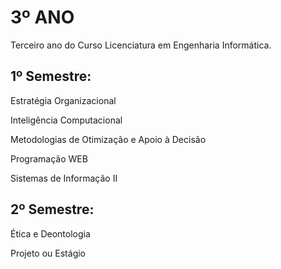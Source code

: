 # 3º ANO

Terceiro ano do Curso Licenciatura em Engenharia Informática.

## 1º Semestre:

Estratégia Organizacional

Inteligência Computacional

Metodologias de Otimização e Apoio à Decisão 

Programação WEB

Sistemas de Informação II 


## 2º Semestre:
	 	 	 	 
Ética e Deontologia

Projeto ou Estágio
